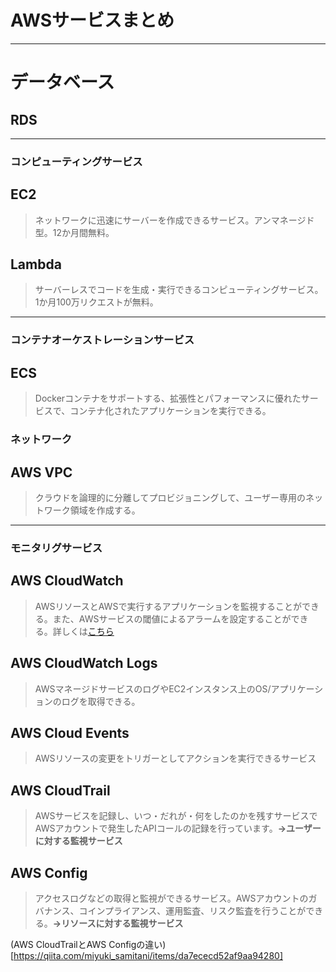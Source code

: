 # AWSサービスまとめ
***
# データベース  
## RDS


***
### コンピューティングサービス
## EC2
> ネットワークに迅速にサーバーを作成できるサービス。アンマネージド型。12か月間無料。  

## Lambda
> サーバーレスでコードを生成・実行できるコンピューティングサービス。1か月100万リクエストが無料。

***
### コンテナオーケストレーションサービス
## ECS
> Dockerコンテナをサポートする、拡張性とパフォーマンスに優れたサービスで、コンテナ化されたアプリケーションを実行できる。

### ネットワーク
## AWS VPC
> クラウドを論理的に分離してプロビジョニングして、ユーザー専用のネットワーク領域を作成する。

***
### モニタリグサービス
## AWS CloudWatch
> AWSリソースとAWSで実行するアプリケーションを監視することができる。また、AWSサービスの閾値によるアラームを設定することができる。詳しくは[こちら](https://www.acrovision.jp/service/aws/?p=2222)

## AWS CloudWatch Logs
> AWSマネージドサービスのログやEC2インスタンス上のOS/アプリケーションのログを取得できる。

## AWS Cloud Events
> AWSリソースの変更をトリガーとしてアクションを実行できるサービス

## AWS CloudTrail
> AWSサービスを記録し、いつ・だれが・何をしたのかを残すサービスでAWSアカウントで発生したAPIコールの記録を行っています。**→ユーザーに対する監視サービス**

## AWS Config
> アクセスログなどの取得と監視ができるサービス。AWSアカウントのガバナンス、コインプライアンス、運用監査、リスク監査を行うことができる。**→リソースに対する監視サービス**

(AWS CloudTrailとAWS Configの違い)[https://qiita.com/miyuki_samitani/items/da7ececd52af9aa94280]



